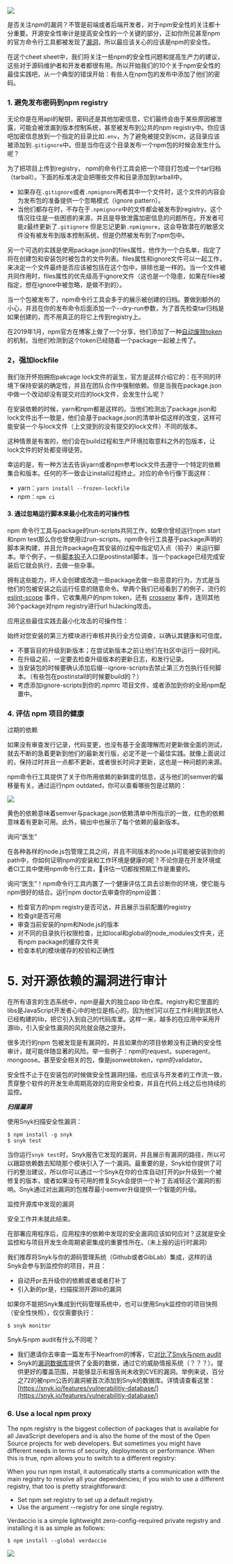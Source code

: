 
![](/images/npm-10-security-best-practices-CLI.png)

是否关注npm的漏洞？不管是前端或者后端开发者，对于npm安全性的关注都十分重要。开源安全性审计是提高安全性的一个关键的部分，正如你所见甚至npm的官方命令行工具都被发现了[漏洞](https://snyk.io/vuln/search?q=npm&type=npm)，所以最应该关心的应该是npm的安全性。

在这个cheet sheet中，我们将关注一些npm的安全性问题和提高生产力的建议，这些对于源码维护者和开发者都很有用。所以开始我们的10个关于npm安全性的最佳实践吧，从一个典型的错误开始：有些人在npm包的发布中添加了他们的密码。

### 1. 避免发布密码到npm registry

无论你是在用api的秘钥，密码还是其他加密信息，它们最终会由于某些原因被泄露，可能会被泄漏到版本控制系统，甚至被发布到公共的npm registry中。你应该吧加密信息放到一个指定的目录比如`.env`，为了避免被提交到scm，这目录应该被添加到`.gitignore`中。但是当你在这个目录发布一个npm包的时候会发生什么呢？

为了把项目上传到registry， npm的命令行工具会把一个项目打包成一个tar归档（tarball）。下面的标准决定会把哪些文件和目录添加到tarball中。

- 如果存在`.gitignore`或者`.npmignore`两者其中一个文件时，这个文件的内容会为发布包的准备提供一个忽略模式（ignore pattern）。
- 当他们都存在时，不存在于`.npmignore`中的文件都会被发布到registry。这个情况往往是一些困惑的来源，并且是导致泄露加密信息的问题所在。开发者可能z最终更新了`.gitignore` 但是忘记更新`.npmignore`，这会导致潜在的敏感文件没有被发布到版本控制系统，但是仍然被发布到了npm包中。

另一个可选的实践是使用package.json的files属性，他作为一个白名单，指定了将在创建包和安装包时被包含的文件列表。files属性和ignore文件可以一起工作，来决定一个文件最终是否应该被包括在这个包中，排除也是一样的。当一个文件被共同作用时，files属性的优先级高于ignore文件（这也是一个隐患，如果在files被指定，想在ignore中被忽略，是做不到的）。

当一个包被发布了，npm命令行工具会多于的展示被创建的归档。要做到额外的小心，并且在你的发布命令后面添加一个--dry-run参数，为了首先检查tar归档是如果创建的，而不用真正的将它上传到registry上。

在2019年1月，npm官方在博客上做了一个分享，他们添加了一种[自动废除token](https://blog.npmjs.org/post/182015409750/automated-token-revocation-for-when-you)的机制，当他们检测到这个token已经随着一个package一起被上传了。

### 2，强加lockfile

我们张开怀抱拥抱pakcage lock文件的诞生，官方是这样介绍它的：在不同的环境下保持安装的确定性，并且在团队合作中强制依赖。但是当我在package.json中做一个改动却没有提交对应的lock文件，会发生什么呢？

在安装依赖的时候，yarn和npm都是这样的。当他们检测出了package.json和lock文件出不一致是，他们会基于package.json的清单补偿这样的改变，这样可能安装一个与lock文件（上文提到的没有提交的lock文件）不同的版本。

这种情景是有害的，他们会在build过程和生产环境拉取意料之外的包版本，让lock文件的好处都变得徒劳。

幸运的是，有一种方法去告诉yarn或者npm参考lock文件去遵守一个特定的依赖集合和版本。任何的不一致会让install过程终止。对应的命令行像下面这样：
- yarn：`yarn install --frozen-lockfile`
- npm：`npm ci`

#### 3. 通过忽略运行脚本来最小化攻击的可操作性

npm 命令行工具与package的run-scripts共同工作，如果你曾经运行npm start和npm test那么你也曾使用过run-scripts。npm命令行工具基于package声明的脚本来构建，并且允许package在其安装的过程中指定切入点（钩子）来运行脚本。举个例子，一些[脚本钩子](https://docs.npmjs.com/misc/scripts)入口是postinstall脚本，当一个package已经完成安装后它就会执行，去做一些杂事。

拥有这些能力，坏人会创建或改造一些package去做一些恶意的行为，方式是当他们的包被安装之后运行任意的随意命令。举两个我们已经看到了的例子，流行的 [eslint-scope](https://snyk.io/vuln/npm:eslint-scope:20180712) 事件，它收集用户的npm token，还有 [crossenv](https://snyk.io/vuln/npm:crossenv:20170802) 事件，连同其他36个package对npm registry进行url hiJacking攻击。

应用这些最佳实践去最小化攻击的可操作性：

始终对您安装的第三方模块进行审核并执行全方位调查，以确认其健康和可信度。

- 不要盲目的升级到新版本；在尝试新版本之前让他们在社区中运行一段时间。
- 在升级之前，一定要去检查升级版本的更新日志，和发行记录。
- 当安装包的时候要确认添加后缀--ignore-scripts去禁止第三方包执行任何脚本。（有些包在postinstall的时候要build的？）
- 考虑添加ignore-scripts到你的.npmrc 项目文件，或者添加到你的全局npm配置中。

### 4. 评估 npm 项目的健康

过期的依赖

如果没有审查发行记录，代码变更，也没有基于全面理解而对更新做全面的测试，就去不断的急着更新到他们的最新发行版，必定不是一个最佳实践。就像上面说过的，保持过时并且一点都不更新，或者很长时间才更新，这也是一种问题的来源。

npm命令行工具提供了关于你所用依赖的新鲜度的信息，这与他们的semver的偏移量有关。通过运行npm outdated，你可以查看哪些包是过期的：

![](/images/npm-10-security-best-practices-CLI.png)

黄色的依赖意味着semver与package.json依赖清单中所指示的一致，红色的依赖意味着有更新可用。此外，输出中也展示了每个依赖的最新版本。

询问“医生”

在各种各样的node.js包管理工具之间，并且不同版本的node.js可能被安装到你的path中，你如何证明npm的安装和工作环境是健康的呢？不论你是在开发环境或者CI工具中使用npm命令行工具，评估一切都按预期工作是重要的。

询问“医生”！npm命令行工具内置了一个健康评估工具去诊断你的环境，使它能与npm很好的结合。运行npm doctor去审查你的npm设置：

- 检查官方的npm registry是否可达，并且展示当前配置的registry
- 检查git是否可用
- 审查当前安装的npm和Node.js的版本
- 对不同的目录执行权限检查，比如local和global的node_modules文件夹，还有npm package的缓存文件夹
- 检查本机的模块缓存的校验和正确性

# 5. 对开源依赖的漏洞进行审计

在所有语言的生态系统中，npm是最大的独立app lib仓库。registry和它里面的libs是JavaScript开发者心中的地位是核心的，因为他们可以在工作利用到其他人已经构建的lib，把它引入到自己的代码库里。这样一来，越多的在应用中采用开源lib，引入安全性漏洞的风险就会随之提升。

很多流行的npm 包被发现是有漏洞的，并且如果你的项目依赖没有正确的安全性审计，就可能伴随显著的风险。举一些例子：npm的request，superagent，mongoose。甚至安全相关的包，像是jsonwebtoken，npm的validator。

安全性不止于在安装包的时候做安全性漏洞扫描，也应该与开发者的工作流一致，贯穿整个软件的开发生命周期高效的应用安全检查，并且在代码上线之后也持续的监控。

***扫描漏洞***

使用Snyk扫描安全性漏洞：

```
$ npm install -g snyk
$ snyk test
```

当你运行`snyk test`时，Snyk报告它发现的漏洞，并且展示有漏洞的路径，所以可以跟踪依赖数去知晓那个模块引入了一个漏洞。最重要的是，Snyk给你提供了可行的整治建议，所以你可以通过一个Snyk在你的仓库自动打开的pr升级到一个被修复的版本，或者如果没有可用的修复Scyk会提供一个补丁去减轻这个漏洞的影响。Snyk通过对出漏洞的包推荐最小semver升级提供一个智能的升级。

监控开源库中发现的漏洞

安全工作并未就此结束。

在部署应用程序后，应用程序的依赖中发现的安全漏洞应该如何应对？这就是安全监控和与项目开发生命周期紧密集成的重要性所在。（未上报的运行时漏洞）

我们推荐将Snyk与你的源码管理系统（Github或者GibLab）集成，这样的话Snyk会参与到监控你的项目，并且：

- 自动开pr去升级你的依赖或者或者打补丁
- 引入新的pr是，扫描探测开源lib的漏洞

如果你不能把Snyk集成到代码管理系统中，也可以使用Snyk监控你的项目快照（安全性快照），仅仅需要执行：

```
$ snyk monitor
```
Snyk与npm audit有什么不同呢？

- 我们邀请你去审查一篇发布于Nearfrom的博客，它[对比了Snyk与npm audit](https://www.nearform.com/blog/comparing-npm-audit-with-snyk/)
- Snyk的[漏洞数据库](https://snyk.io/vuln)提供了全面的数据，通过它的威胁情报系统（？？？）。提供更好的覆盖范围，并能够显示和报告尚未收到CVE的漏洞。举例来说，百分之72的被npm公告的漏洞被首次添加到Snyk的数据库。详情请查看这里：[https://snyk.io/features/vulnerabilitiy-database/](https://snyk.io/features/vulnerabilitiy-database/)

### 6. Use a local npm proxy

The npm registry is the biggest collection of packages that is available for all JavaScript developers and is also the home of the most of the Open Source projects for web developers. But sometimes you might have different needs in terms of security, deployments or performance. When this is true, npm allows you to switch to a different registry:

When you run npm install, it automatically starts a communication with the main registry to resolve all your dependencies; if you wish to use a different registry, that too is pretty straightforward:

- Set npm set registry to set up a default registry.
- Use the argument --registry for one single registry.

Verdaccio is a simple lightweight zero-config-required private registry and installing it is as simple as follows:

```
$ npm install --global verdaccio
```

![](/images/npm-10-security-best-practices-verdaccio.png)